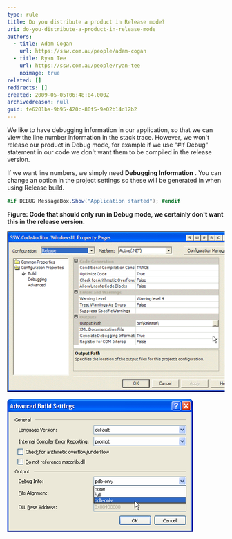 ```yaml
---
type: rule
title: Do you distribute a product in Release mode?
uri: do-you-distribute-a-product-in-release-mode
authors:
  - title: Adam Cogan
    url: https://ssw.com.au/people/adam-cogan
  - title: Ryan Tee
    url: https://ssw.com.au/people/ryan-tee
    noimage: true
related: []
redirects: []
created: 2009-05-05T06:48:04.000Z
archivedreason: null
guid: fe6201ba-9b95-420c-80f5-9e02b14d12b2
---
```

We like to have debugging information in our application, so that we can view the line number information in the stack trace. However, we won't release our product in Debug mode, for example if we use "#if Debug" statement in our code we don't want them to be compiled in the release version. 

If we want line numbers, we simply need  **Debugging Information** . You can change an option in the project settings so these will be generated in when using Release build.   

<!--endintro-->

```csharp
#if DEBUG MessageBox.Show("Application started"); #endif
```

**Figure: Code that should only run in Debug mode, we certainly don't want this in the release version.** 

![Figure: Set "Generate Debugging Information" to True on the project properties page (VS 2003)](/rules/do-you-distribute-a-product-in-release-mode/DebugConfiguration.gif)

![Figure: Set "Debug Info" to "pdb-only" on the Advanced Build Settings page (VS 2005)](/rules/do-you-distribute-a-product-in-release-mode/VS2005AdvancedBuildSettings.gif)

